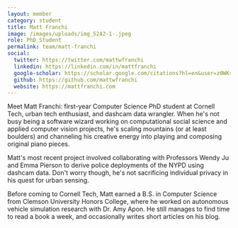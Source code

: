 ```yaml
---
layout: member
category: student
title: Matt Franchi
image: /images/uploads/img_5242-1-.jpeg
role: PhD Student
permalink: team/matt-franchi
social:
  twitter: https://twitter.com/mattwfranchi
  linkedin: https://linkedin.com/in/mattfranchi
  google-scholar: https://scholar.google.com/citations?hl=en&user=z0WKs8kAAAAJ
  github: https://github.com/mattwfranchi
  website: https://mattfranchi.com
---
```

Meet Matt Franchi: first-year Computer Science PhD student at Cornell Tech, urban tech enthusiast, and dashcam data wrangler. When he's not busy being a software wizard working on computational social science and applied computer vision projects, he's scaling mountains (or at least boulders) and channeling his creative energy into playing and composing original piano pieces.

Matt's most recent project involved collaborating with Professors Wendy Ju and Emma Pierson to derive police deployments of the NYPD using dashcam data. Don't worry though, he's not sacrificing individual privacy in his quest for urban sensing.

Before coming to Cornell Tech, Matt earned a B.S. in Computer Science from Clemson University Honors College, where he worked on autonomous vehicle simulation research with Dr. Amy Apon. He still manages to find time to read a book a week, and occasionally writes short articles on his blog.